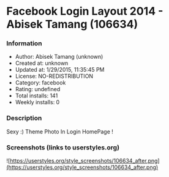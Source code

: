 # Facebook Login Layout 2014 - Abisek Tamang (106634)

### Information
- Author: Abisek Tamang (unknown)
- Created at: unknown
- Updated at: 1/29/2015, 11:35:45 PM
- License: NO-REDISTRIBUTION
- Category: facebook
- Rating: undefined
- Total installs: 141
- Weekly installs: 0


### Description
Sexy :) Theme Photo In Login HomePage !


### Screenshots (links to userstyles.org)
![https://userstyles.org/style_screenshots/106634_after.png](https://userstyles.org/style_screenshots/106634_after.png)


